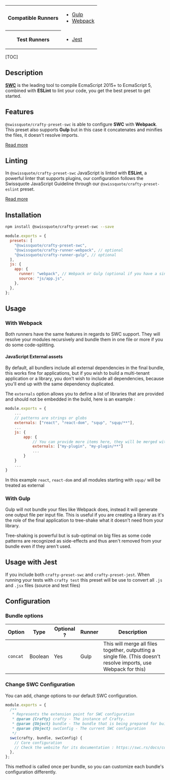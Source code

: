<table>
<tr><th>Compatible Runners</th><td>

- [Gulp](05_Packages/02_crafty-runner-gulp.md)
- [Webpack](05_Packages/02_crafty-runner-webpack.md)

</td></tr>
<tr><th>Test Runners</th><td>

- [Jest](05_Packages/05_crafty-preset-jest.md)

</td></tr>
</table>

[TOC]

## Description

[**SWC**](https://swc.rs/) is the leading tool to compile EcmaScript 2015+ to EcmaScript 5, combined with **ESLint** to lint your code, you get the best preset to get started.

## Features

`@swissquote/crafty-preset-swc` is able to configure **SWC** with **Webpack**.
This preset also supports **Gulp** but in this case it concatenates and minifies the files, it doesn't resolve imports.

[Read more](./05_crafty-preset-babel/JavaScript_Features.md)

## Linting

In `@swissquote/crafty-preset-swc` JavaScript is linted with **ESLint**, a powerful linter that supports plugins, our configuration follows the Swissquote JavaScript Guideline through our `@swissquote/crafty-preset-eslint` preset.

[Read more](./05_crafty-preset-eslint/JavaScript_Linting.md)

## Installation

```bash
npm install @swissquote/crafty-preset-swc --save
```

```javascript
module.exports = {
  presets: [
    "@swissquote/crafty-preset-swc",
    "@swissquote/crafty-runner-webpack", // optional
    "@swissquote/crafty-runner-gulp", // optional
  ],
  js: {
    app: {
      runner: "webpack", // Webpack or Gulp (optional if you have a single runner defined)
      source: "js/app.js",
    },
  },
};
```

## Usage

### With Webpack

Both runners have the same features in regards to SWC support.
They will resolve your modules recursively and bundle them in one file or more if you do some code-splitting.

#### JavaScript External assets

By default, all bundlers include all external dependencies in the final bundle, this works fine for applications, but if you wish to build a multi-tenant application or a library, you don't wish to include all dependencies, because you'll end up with the same dependency duplicated.

The `externals` option allows you to define a list of libraries that are provided and should not be embedded in the build, here is an example :

```javascript
module.exports = {
    ...
    // patterns are strings or globs
    externals: ["react", "react-dom", "squp", "squp/**"],
    ...
    js: {
        app: {
            // You can provide more items here, they will be merged with the main list for this bundle
            externals: ["my-plugin", "my-plugin/**"]
            ...
        }
    }
    ...
}
```

In this example `react`, `react-dom` and all modules starting with `squp/` will be treated as external

### With Gulp

Gulp will not bundle your files like Webpack does, instead it will generate one output file per input file.
This is useful if you are creating a library as it's the role of the final application to tree-shake what it doesn't need from your library.

Tree-shaking is powerful but is sub-optimal on big files as some code patterns are recognized as side-effects and thus aren't removed from your bundle even if they aren't used.

## Usage with Jest

If you include both `crafty-preset-swc` and `crafty-preset-jest`.
When running your tests with `crafty test` this preset will be use to convert all `.js` and `.jsx` files (source and test files)

## Configuration

### Bundle options

| Option   | Type    | Optional ? | Runner | Description                                                                                                        |
| -------- | ------- | ---------- | ------ | ------------------------------------------------------------------------------------------------------------------ |
| `concat` | Boolean | Yes        | Gulp   | This will merge all files together, outputting a single file. (This doesn't resolve imports, use Webpack for this) |

### Change SWC Configuration

You can add, change options to our default SWC configuration.

```javascript
module.exports = {
  /**
   * Represents the extension point for SWC configuration
   * @param {Crafty} crafty - The instance of Crafty.
   * @param {Object} bundle - The bundle that is being prepared for build (name, input, source, destination)
   * @param {Object} swcConfig - The current SWC configuration
   */
  swc(crafty, bundle, swcConfig) {
    // Core configuration
    // Check the website for its documentation : https://swc.rs/docs/configuring-swc
  },
};
```

This method is called once per bundle, so you can customize each bundle's configuration differently.
